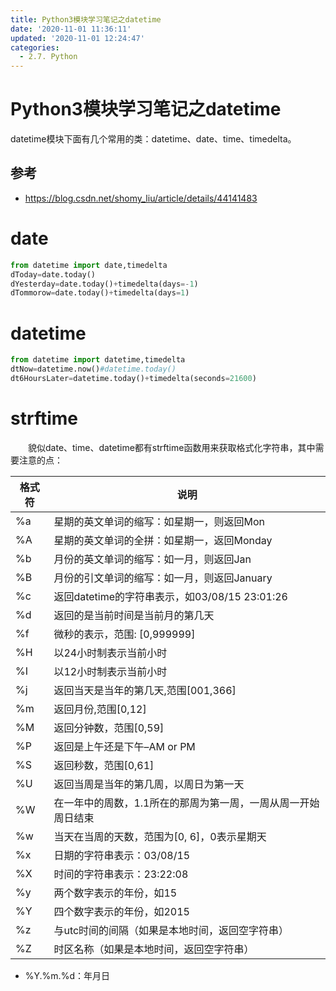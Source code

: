 ```yaml
---
title: Python3模块学习笔记之datetime
date: '2020-11-01 11:36:11'
updated: '2020-11-01 12:24:47'
categories:
  - 2.7. Python
---
```

# Python3模块学习笔记之datetime

datetime模块下面有几个常用的类：datetime、date、time、timedelta。

## 参考

- <https://blog.csdn.net/shomy_liu/article/details/44141483>

# date

```python
from datetime import date,timedelta
dToday=date.today()
dYesterday=date.today()+timedelta(days=-1)
dTommorow=date.today()+timedelta(days=1)
```

# datetime

```python
from datetime import datetime,timedelta
dtNow=datetime.now()#datetime.today()
dt6HoursLater=datetime.today()+timedelta(seconds=21600)
```

# strftime

　　貌似date、time、datetime都有strftime函数用来获取格式化字符串，其中需要注意的点：

格式符|说明
-|-
%a|星期的英文单词的缩写：如星期一，则返回Mon
%A|星期的英文单词的全拼：如星期一，返回Monday
%b|月份的英文单词的缩写：如一月，则返回Jan
%B|月份的引文单词的缩写：如一月，则返回January
%c|返回datetime的字符串表示，如03/08/15 23:01:26
%d|返回的是当前时间是当前月的第几天
%f|微秒的表示，范围: [0,999999]
%H|以24小时制表示当前小时
%I|以12小时制表示当前小时
%j|返回当天是当年的第几天,范围[001,366]
%m|返回月份,范围[0,12]
%M|返回分钟数，范围[0,59]
%P|返回是上午还是下午–AM or PM
%S|返回秒数，范围[0,61]
%U|返回当周是当年的第几周，以周日为第一天
%W|在一年中的周数，1.1所在的那周为第一周，一周从周一开始周日结束
%w|当天在当周的天数，范围为[0, 6]，0表示星期天
%x|日期的字符串表示：03/08/15
%X|时间的字符串表示：23:22:08
%y|两个数字表示的年份，如15
%Y|四个数字表示的年份，如2015
%z|与utc时间的间隔（如果是本地时间，返回空字符串）
%Z|时区名称（如果是本地时间，返回空字符串）

- %Y.%m.%d：年月日
